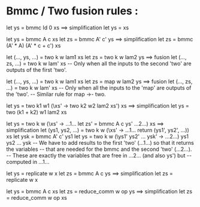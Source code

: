 # Bmmc / Two fusion rules :

let ys = bmmc Id 0 xs 
==> simplification
let ys = xs

let ys = bmmc A c xs
let zs = bmmc A' c' ys
==> simplification
let zs = bmmc (A' * A) (A' * c + c') xs

let (..., ys, ...) = two k w lam1 xs
let zs = two k w lam2 ys
==> fusion
let (..., zs, ...) = two k w lam' xs
-- Only when all the inputs to the second 'two' are outputs of the first 'two'.

let (..., ys, ...) = two k w lam1 xs
let zs = map w lam2 ys
==> fusion
let (..., zs, ...) = two k w lam' xs
-- Only when all the inputs to the 'map' are outputs of the 'two'.
-- Similar rule for map ->- two.

let ys = two k1 w1 (\xs' -> two k2 w2 lam2 xs') xs
==> simplification
let ys = two (k1 + k2) w1 lam2 xs

let ys = two k w (\xs' -> ...1... let zs' = bmmc A c ys' ...2...) xs
==> simplification
let (ys1, ys2, ...) = two k w (\xs' -> ...1... return (ys1', ys2', ...)) xs
let ysk = bmmc A' c' ys1
let ys = two k w (\ys1' ys2' ... ysk' -> ...2...) ys1 ys2 ... ysk
-- We have to add results to the first 'two' (...1...) so that it returns the variables 
-- that are needed for the bmmc and the second 'two' (...2...). 
-- These are exactly the variables that are free in ...2... (and also ys') but
-- computed in ...1...

let ys = replicate w x
let zs = bmmc A c ys
==> simplification
let zs = replicate w x

let ys = bmmc A c xs
let zs = reduce_comm w op ys
==> simplification
let zs = reduce_comm w op xs


